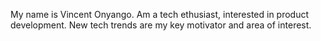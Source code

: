 My name is Vincent Onyango. Am a tech ethusiast, interested in product development. 
New tech trends are my key motivator and area of interest. 
